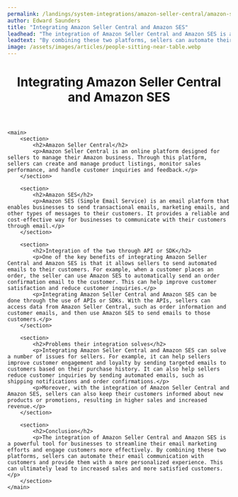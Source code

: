 ```yaml
---
permalink: /landings/system-integrations/amazon-seller-central/amazon-ses
author: Edward Saunders
title: "Integrating Amazon Seller Central and Amazon SES"
leadhead: "The integration of Amazon Seller Central and Amazon SES is a powerful tool for businesses to streamline their email marketing efforts and engage customers more effectively"
leadtext: "By combining these two platforms, sellers can automate their email communication with customers and provide them with a more personalized experience. This can ultimately lead to increased sales and more satisfied customers."
image: /assets/images/articles/people-sitting-near-table.webp
---
```

<div class="arttext">	<header>
		<h1>Integrating Amazon Seller Central and Amazon SES</h1>
	</header>

	<main>
		<section>
			<h2>Amazon Seller Central</h2>
			<p>Amazon Seller Central is an online platform designed for sellers to manage their Amazon business. Through this platform, sellers can create and manage product listings, monitor sales performance, and handle customer inquiries and feedback.</p>
		</section>
		
		<section>
			<h2>Amazon SES</h2>
			<p>Amazon SES (Simple Email Service) is an email platform that enables businesses to send transactional emails, marketing emails, and other types of messages to their customers. It provides a reliable and cost-effective way for businesses to communicate with their customers through email.</p>
		</section>
		
		<section>
			<h2>Integration of the two through API or SDK</h2>
			<p>One of the key benefits of integrating Amazon Seller Central and Amazon SES is that it allows sellers to send automated emails to their customers. For example, when a customer places an order, the seller can use Amazon SES to automatically send an order confirmation email to the customer. This can help improve customer satisfaction and reduce customer inquiries.</p>
			<p>Integrating Amazon Seller Central and Amazon SES can be done through the use of APIs or SDKs. With the APIs, sellers can access data from Amazon Seller Central, such as order information and customer emails, and then use Amazon SES to send emails to those customers.</p>
		</section>
		
		<section>
			<h2>Problems their integration solves</h2>
			<p>Integrating Amazon Seller Central and Amazon SES can solve a number of issues for sellers. For example, it can help sellers improve customer engagement and loyalty by sending targeted emails to customers based on their purchase history. It can also help sellers reduce customer inquiries by sending automated emails, such as shipping notifications and order confirmations.</p>
			<p>Moreover, with the integration of Amazon Seller Central and Amazon SES, sellers can also keep their customers informed about new products or promotions, resulting in higher sales and increased revenue.</p>
		</section>
		
		<section>
			<h2>Conclusion</h2>
			<p>The integration of Amazon Seller Central and Amazon SES is a powerful tool for businesses to streamline their email marketing efforts and engage customers more effectively. By combining these two platforms, sellers can automate their email communication with customers and provide them with a more personalized experience. This can ultimately lead to increased sales and more satisfied customers.</p>
		</section>
	</main>
</div>